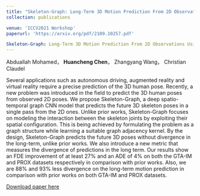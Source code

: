 ```yaml
---
title: "Skeleton-Graph: Long-Term 3D Motion Prediction From 2D Observations Using Deep Spatio-Temporal Graph CNNs"
collection: publications

venue: 'ICCV2021 Workshop'
paperurl: 'https://arxiv.org/pdf/2109.10257.pdf'

Skeleton-Graph: Long-Term 3D Motion Prediction From 2D Observations Using Deep Spatio-Temporal Graph CNNs
---
```

Abduallah Mohamed， **Huancheng Chen**， Zhangyang Wang， Christian Claudel

Several applications such as autonomous driving, augmented reality and virtual reality require a precise prediction of the 3D human pose. Recently, a new problem was introduced in the field to predict the 3D human poses from observed 2D poses. We propose Skeleton-Graph, a deep spatio-temporal graph CNN model that predicts the future 3D skeleton poses in a single pass from the 2D ones. Unlike prior works, Skeleton-Graph focuses on modeling the interaction between the skeleton joints by exploiting their spatial configuration. This is being achieved by formulating the problem as a graph structure while learning a suitable graph adjacency kernel. By the design, Skeleton-Graph predicts the future 3D poses without divergence in the long-term, unlike prior works. We also introduce a new metric that measures the divergence of predictions in the long term. Our results show an FDE improvement of at least 27% and an ADE of 4% on both the GTA-IM and PROX datasets respectively in comparison with prior works. Also, we are 88% and 93% less divergence on the long-term motion prediction in comparison with prior works on both GTA-IM and PROX datasets. 

[Download paper here](https://arxiv.org/pdf/2109.10257.pdf)

